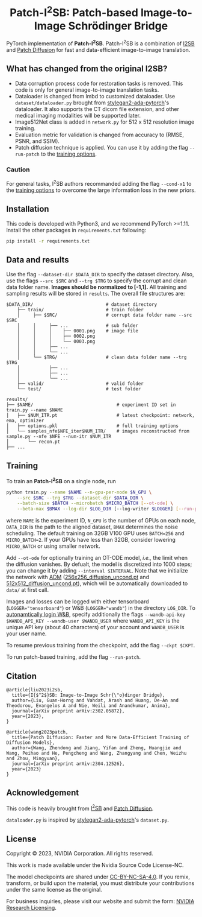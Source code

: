 <h1 align="center"> Patch-I<sup>2</sup>SB: Patch-based Image-to-Image Schrödinger Bridge </h1>

PyTorch implementation of **Patch-I<sup>2</sup>SB**. Patch-I<sup>2</sup>SB is a combination of [I2SB](https://github.com/NVlabs/I2SB) and [Patch Diffusion](https://github.com/Zhendong-Wang/Patch-Diffusion) for fast and data-efficient image-to-image translation.

## What has changed from the original I2SB?

* Data corruption process code for restoration tasks is removed. This code is only for general image-to-image translation tasks.
* Dataloader is changed from lmbd to customized dataloader. Use `dataset/dataloader.py` brought from [stylegan2-ada-pytorch](https://github.com/NVlabs/stylegan2-ada-pytorch)'s dataloader. It also supports the CT dicom file extension, and other medical imaging modalities will be supported later.
* Image512Net class is added in `network.py` for 512 x 512 resolution image training.
* Evaluation metric for validation is changed from accuracy to (RMSE, PSNR, and SSIM).
* Patch diffusion technique is applied. You can use it by adding the flag `--run-patch` to the [training options](https://github.com/cychoi97/Patch-I2SB#training).

### Caution

For general tasks, I<sup>2</sup>SB authors recommanded adding the flag `--cond-x1` to the [training options](https://github.com/NVlabs/I2SB#training) to overcome the large information loss in the new priors.


## Installation

This code is developed with Python3, and we recommend PyTorch >=1.11.
Install the other packages in `requirements.txt` following:
```bash
pip install -r requirements.txt
```


## Data and results

Use the flag `--dataset-dir $DATA_DIR` to specify the dataset directory. Also, use the flags `--src $SRC` and `--trg $TRG` to specify the corrupt and clean data folder name. **Images should be normalized to [-1,1].** All training and sampling results will be stored in `results`. The overall file structures are:
```text
$DATA_DIR/                           # dataset directory
    ├── train/                       # train folder
    │     ├── $SRC/                  # corrupt data folder name --src $SRC
    │     │     ├── ...              # sub folder
    │     │     │    ├── 0001.png    # image file
    │     │     │    ├── 0002.png
    │     │     │    └── 0003.png
    │     │     ├── ...
    │     │     └── ...
    │     └── $TRG/                  # clean data folder name --trg $TRG
    │           ├── ...
    │           ├── ...
    │           └── ...
    ├── valid/                       # valid folder
    └── test/                        # test folder

results/
├── $NAME/                               # experiment ID set in train.py --name $NAME
│   ├── $NUM_ITR.pt                      # latest checkpoint: network, ema, optimizer
│   ├── options.pkl                      # full training options
│   └── samples_nfe$NFE_iter$NUM_ITR/    # images reconstructed from sample.py --nfe $NFE --num-itr $NUM_ITR
│       └── recon.pt
├── ...
```


## Training

To train an **Patch-I<sup>2</sup>SB** on a single node, run
```bash
python train.py --name $NAME --n-gpu-per-node $N_GPU \
    --src $SRC --trg $TRG --dataset-dir $DATA_DIR \
    --batch-size $BATCH --microbatch $MICRO_BATCH [--ot-ode] \
    --beta-max $BMAX --log-dir $LOG_DIR [--log-writer $LOGGER] [--run-patch]
```
where `NAME` is the experiment ID, `N_GPU` is the number of GPUs on each node, `DATA_DIR` is the path to the aligned dataset, `BMAX` determines the noise scheduling. The default training on 32GB V100 GPU uses `BATCH=256` and `MICRO_BATCH=2`. If your GPUs have less than 32GB, consider lowering `MICRO_BATCH` or using smaller network.

Add `--ot-ode` for optionally training an OT-ODE model, _i.e.,_ the limit when the diffusion vanishes. By defualt, the model is discretized into 1000 steps; you can change it by adding `--interval $INTERVAL`.
Note that we initialize the network with [ADM](https://github.com/openai/guided-diffusion) ([256x256_diffusion_uncond.pt](https://openaipublic.blob.core.windows.net/diffusion/jul-2021/256x256_diffusion_uncond.pt) and [512x512_diffusion_uncond.pt](https://openaipublic.blob.core.windows.net/diffusion/jul-2021/512x512_diffusion.pt)), which will be automatically downloaded to `data/` at first call.

Images and losses can be logged with either tensorboard (`LOGGER="tensorboard"`) or W&B (`LOGGER="wandb"`) in the directory `LOG_DIR`. To [autonamtically login W&B](https://docs.wandb.ai/quickstart#set-up-wb), specify additionally the flags `--wandb-api-key $WANDB_API_KEY --wandb-user $WANDB_USER` where `WANDB_API_KEY` is the unique API key (about 40 characters) of your account and `WANDB_USER` is your user name.

To resume previous training from the checkpoint, add the flag `--ckpt $CKPT`.

To run patch-based training, add the flag `--run-patch`.


## Citation

```
@article{liu2023i2sb,
  title={I{$^2$}SB: Image-to-Image Schr{\"o}dinger Bridge},
  author={Liu, Guan-Horng and Vahdat, Arash and Huang, De-An and Theodorou, Evangelos A and Nie, Weili and Anandkumar, Anima},
  journal={arXiv preprint arXiv:2302.05872},
  year={2023},
}

@article{wang2023patch,
  title={Patch Diffusion: Faster and More Data-Efficient Training of Diffusion Models},
  author={Wang, Zhendong and Jiang, Yifan and Zheng, Huangjie and Wang, Peihao and He, Pengcheng and Wang, Zhangyang and Chen, Weizhu and Zhou, Mingyuan},
  journal={arXiv preprint arXiv:2304.12526},
  year={2023}
}
```

## Acknowledgement

This code is heavily brought from [I<sup>2</sup>SB](https://github.com/NVlabs/I2SB) and [Patch Diffusion](https://github.com/Zhendong-Wang/Patch-Diffusion).

`dataloader.py` is inspired by [stylegan2-ada-pytorch](https://github.com/NVlabs/stylegan2-ada-pytorch)'s `dataset.py`.


## License
Copyright © 2023, NVIDIA Corporation. All rights reserved.

This work is made available under the Nvidia Source Code License-NC.

The model checkpoints are shared under [CC-BY-NC-SA-4.0](https://creativecommons.org/licenses/by-nc-sa/4.0/legalcode). If you remix, transform, or build upon the material, you must distribute your contributions under the same license as the original.

For business inquiries, please visit our website and submit the form: [NVIDIA Research Licensing](https://www.nvidia.com/en-us/research/inquiries/).
